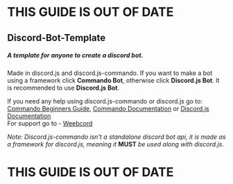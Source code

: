 # THIS GUIDE IS OUT OF DATE
## Discord-Bot-Template
##### A template for anyone to create a discord bot.                                                          
Made in discord.js and discord.js-commando.
If you want to make a bot using a framework click **Commando Bot**, otherwise click **Discord.js Bot**.
It is recommended to use **Discord.js Bot**.

If you need any help using discord.js-commando or discord.js go to:
[Commando Beginners Guide](https://dragonfire535.gitbooks.io/discord-js-commando-beginners-guide/content/),
[Commando Documentation](https://discord.js.org/#/docs/commando/master/general/welcome) or
[Discord.js Documentation](https://discord.js.org/#/docs/main/stable/general/welcome)                                               
For support go to - [Weebcord](https://discord.gg/NtYg83c)

*Note: Discord.js-commando isn't a standalone discord bot api, it is made as a framework for discord.js, meaning it* **MUST** *be used along with discord.js.*
# THIS GUIDE IS OUT OF DATE
